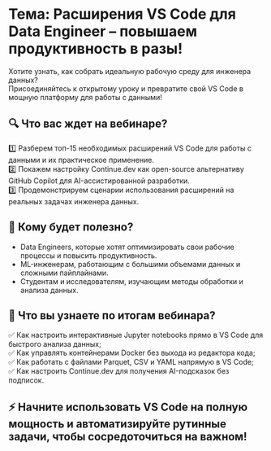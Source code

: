# Тема: Расширения VS Code для Data Engineer – повышаем продуктивность в разы!

Хотите узнать, как собрать идеальную рабочую среду для инженера данных?  
Присоединяйтесь к открытому уроку и превратите свой VS Code в мощную платформу для работы с данными!

## 🔍 Что вас ждет на вебинаре?
1️⃣ Разберем топ-15 необходимых расширений VS Code для работы с данными и их практическое применение.  
2️⃣ Покажем настройку Continue.dev как open-source альтернативу GitHub Copilot для AI-ассистированной разработки.  
3️⃣ Продемонстрируем сценарии использования расширений на реальных задачах инженера данных.

## 👥 Кому будет полезно?
- Data Engineers, которые хотят оптимизировать свои рабочие процессы и повысить продуктивность.  
- ML-инженерам, работающим с большими объемами данных и сложными пайплайнами.  
- Студентам и исследователям, изучающим методы обработки и анализа данных.  

## 🎯 Что вы узнаете по итогам вебинара?
✅ Как настроить интерактивные Jupyter notebooks прямо в VS Code для быстрого анализа данных;  
✅ Как управлять контейнерами Docker без выхода из редактора кода;  
✅ Как работать с файлами Parquet, CSV и YAML напрямую в VS Code;  
✅ Как настроить Continue.dev для получения AI-подсказок без подписок.

## ⚡ Начните использовать VS Code на полную мощность и автоматизируйте рутинные задачи, чтобы сосредоточиться на важном!